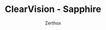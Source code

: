 ---
title: ClearVision - Sapphire
author: Zerthox
github: https://github.com/Zerthox/
description_markdown: >-
  A chilly, blue theme with customizable colors & background!
download: https://github.com/Zerthox/ClearVision
demo: https://cdn.rawgit.com/Zerthox/ClearVision/master/themes/ClearVision_Sapphire.theme.css
support: https://discordapp.com/invite/bfH2kC
style: dark
tags:
images:
  - name: ClearVision Sapphire Preview
    image: https://i.imgur.com/Fmpt9nL.jpg
  - name: ClearVision Sapphire Preview - Light Appearance
    image: https://i.imgur.com/pYnrx7W.jpg
  - name: ClearVision Sapphire Preview - Appearance Settings
    image: https://i.imgur.com/7AONzn3.jpg
    
layout: product
---